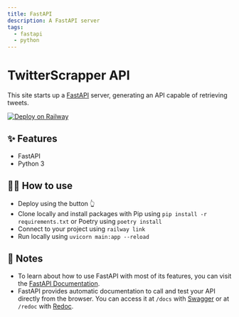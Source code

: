 ```yaml
---
title: FastAPI
description: A FastAPI server
tags:
  - fastapi
  - python
---
```


# TwitterScrapper API

This site starts up a [FastAPI](https://fastapi.tiangolo.com/) server, generating an API capable of retrieving tweets.

[![Deploy on Railway](https://railway.app/button.svg)](https://railway.app/new/template/-NvLj4?referralCode=milo)
## ✨ Features

- FastAPI
- Python 3

## 💁‍♀️ How to use

- Deploy using the button 👆
- Clone locally and install packages with Pip using `pip install -r requirements.txt` or Poetry using `poetry install`
- Connect to your project using `railway link`
- Run locally using `uvicorn main:app --reload`

## 📝 Notes

- To learn about how to use FastAPI with most of its features, you can visit the [FastAPI Documentation](https://fastapi.tiangolo.com/tutorial/).
- FastAPI provides automatic documentation to call and test your API directly from the browser. You can access it at `/docs` with [Swagger](https://github.com/swagger-api/swagger-ui) or at `/redoc` with [Redoc](https://github.com/Rebilly/ReDoc).
